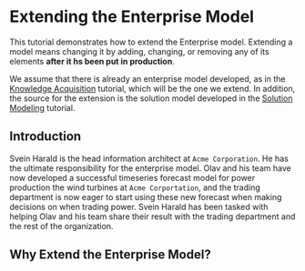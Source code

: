 # Extending the Enterprise Model

This tutorial demonstrates how to extend the Enterprise model. Extending a model means changing it
by adding, changing, or removing any of its elements **after it hs been put in production**.

We assume that there is already an enterprise model developed, as in the
[Knowledge Acquisition](./part-1-knowledge-acquisition.md) tutorial, which will be the one we extend. In addition,
the source for the extension is the solution model developed in the [Solution Modeling](./part-2-analytic-solution.md)
tutorial.

## Introduction

Svein Harald is the head information architect at `Acme Corporation`. He has the ultimate responsibility for the
enterprise model. Olav and his team have now developed a successful timeseries forecast model for power production the
wind turbines at `Acme Corportation`, and the trading department is now eager to start using these new
forecast when making decisions on when trading power. Svein Harald has been tasked with helping Olav and his team
share their result with the trading department and the rest of the organization.

## Why Extend the Enterprise Model?

##
